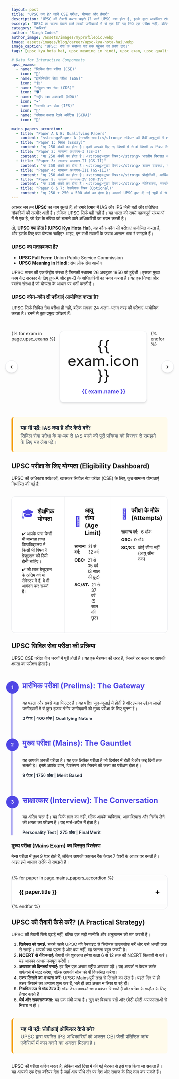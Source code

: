 ```yaml
---
layout: post
title: "UPSC क्या है? जानें CSE परीक्षा, योग्यता और तैयारी"
description: "UPSC की तैयारी करना चाहते हैं? जानें UPSC क्या होता है, इसके द्वारा आयोजित टॉप परीक्षाएं (IAS, IFS, NDA), सिविल सेवा परीक्षा (CSE) की योग्यता, आयु सीमा, और 3-चरणों वाली परीक्षा प्रक्रिया की पूरी जानकारी।"
excerpt: "UPSC का सपना देखने वाले लाखों उम्मीदवारों में से एक हैं? यह सिर्फ एक परीक्षा नहीं, बल्कि देश के भविष्य को आकार देने का एक अवसर है। इस विस्तृत गाइड में जानें UPSC की दुनिया के बारे में सब कुछ - इसकी भूमिका, सबसे प्रतिष्ठित परीक्षाएं, और सफलता की रणनीति।"
category: "करियर"
author: "Singh Codes"
author_image: /assets/images/myprofilepic.webp
image: assets/images/blog/career/upsc-kya-hota-hai.webp
image_caption: "UPSC: देश के सर्वोच्च पदों तक पहुंचने का प्रवेश द्वार।"
tags: [upsc kya hota hai, upsc meaning in hindi, upsc exam, upsc qualification, civil services exam, upsc preparation]

# Data for Interactive Components
upsc_exams:
  - name: "सिविल सेवा परीक्षा (CSE)"
    icon: "👑"
  - name: "इंजीनियरिंग सेवा परीक्षा (ESE)"
    icon: "🏗️"
  - name: "संयुक्त रक्षा सेवा (CDS)"
    icon: "🛡️"
  - name: "राष्ट्रीय रक्षा अकादमी (NDA)"
    icon: "✈️"
  - name: "भारतीय वन सेवा (IFS)"
    icon: "🌳"
  - name: "स्पेशल क्लास रेलवे अप्रेंटिस (SCRA)"
    icon: "🚂"

mains_papers_accordion:
  - title: "Paper A & B: Qualifying Papers"
    content: "<strong>Paper A (भारतीय भाषा):</strong> संविधान की 8वीं अनुसूची में शामिल 22 भाषाओं में से कोई एक। <strong>Paper B (अंग्रेजी):</strong> यह पेपर सभी के लिए अनिवार्य है। दोनों पेपर 300-300 अंकों के होते हैं और इनमें सिर्फ 25% अंक लाने होते हैं। इनके अंक फाइनल मेरिट में नहीं जुड़ते।"
  - title: "Paper 1: निबंध (Essay)"
    content: "यह 250 अंकों का होता है। इसमें आपको दिए गए विषयों में से दो विषयों पर निबंध लिखने होते हैं। यह पेपर आपकी सोच, विश्लेषण और लिखने की क्षमता का परीक्षण करता है।"
  - title: "Paper 2: सामान्य अध्ययन-I (GS-I)"
    content: "यह 250 अंकों का होता है। <strong>मुख्य विषय:</strong> भारतीय विरासत और संस्कृति, विश्व का इतिहास और भूगोल, और समाज। इसके लिए R.S. Sharma (Ancient) और Bipin Chandra (Modern) की किताबें बहुत उपयोगी हैं।"
  - title: "Paper 3: सामान्य अध्ययन-II (GS-II)"
    content: "यह 250 अंकों का होता है। <strong>मुख्य विषय:</strong> शासन व्यवस्था, संविधान, राजव्यवस्था, सामाजिक न्याय तथा अंतर्राष्ट्रीय संबंध। इसके लिए M. Laxmikanth की Indian Polity सबसे महत्वपूर्ण किताब मानी जाती है।"
  - title: "Paper 4: सामान्य अध्ययन-III (GS-III)"
    content: "यह 250 अंकों का होता है। <strong>मुख्य विषय:</strong> प्रौद्योगिकी, आर्थिक विकास, जैव विविधता, पर्यावरण, सुरक्षा तथा आपदा प्रबंधन। इसके लिए The Indian Economy by Sanjiv Verma और Environment by Shankar IAS अच्छी किताबें हैं।"
  - title: "Paper 5: सामान्य अध्ययन-IV (GS-IV)"
    content: "यह 250 अंकों का होता है। <strong>मुख्य विषय:</strong> नीतिशास्त्र, सत्यनिष्ठा और अभिरुचि (Ethics, Integrity and Aptitude)। यह पेपर आपकी ईमानदारी, नैतिकता और किसी स्थिति पर आपकी प्रतिक्रिया का परीक्षण करता है।"
  - title: "Paper 6 & 7: वैकल्पिक विषय (Optional)"
    content: "यह 250 + 250 = 500 अंकों का होता है। आपको UPSC द्वारा दी गई सूची में से एक वैकल्पिक विषय चुनना होता है, जिसके दो पेपर होते हैं। यह आपकी रैंक तय करने में बहुत महत्वपूर्ण भूमिका निभाता है।"
---
```


<style>
:root {
  --post-primary-color: #4f46e5; /* Indigo */
  --post-secondary-color: #ca8a04; /* Amber */
  --post-text-color-primary: #1f2937;
  --post-text-color-secondary: #4b5563;
  --post-bg-light: #eef2ff; /* Light Indigo */
  --post-bg-card: #ffffff;
  --post-border-light: #e5e7eb;
  --post-box-shadow: 0 4px 6px -1px rgba(0,0,0,0.1), 0 2px 4px -2px rgba(0,0,0,0.1);
}
.post-prose{font-family:'Inter',sans-serif;color:var(--post-text-color-secondary);line-height:1.8;font-size:1.1rem}.post-prose h1,.post-prose h2,.post-prose h3,.post-prose h4,.post-prose h5,.post-prose h6{font-family:'Poppins',sans-serif;color:var(--post-text-color-primary);font-weight:700;line-height:1.3}.post-prose h2{font-size:2.25rem;margin-top:3.5rem;margin-bottom:1.5rem;text-align:center;position:relative;padding-bottom:1rem}.post-prose h2::after{content:'';position:absolute;width:80px;height:4px;background:linear-gradient(to right,var(--post-primary-color),var(--post-secondary-color));bottom:0;left:50%;transform:translateX(-50%);border-radius:2px}.post-prose h3{font-size:1.75rem;margin-top:2.5rem;margin-bottom:1rem}.post-prose strong{font-weight:600;color:var(--post-text-color-primary)}.post-prose ul{list-style-type:'✔ ';padding-left:1.5rem}

/* === NEW: Exam Showcase Carousel === */
.exam-carousel-container{position:relative;max-width:1000px;margin:2rem auto}.exam-carousel{display:flex;overflow-x:auto;scroll-behavior:smooth;-ms-overflow-style:none;scrollbar-width:none;padding:1rem 0}.exam-carousel::-webkit-scrollbar{display:none}.exam-card{flex:0 0 200px;background-color:var(--post-bg-card);border:1px solid var(--post-border-light);border-radius:.75rem;padding:1.5rem;margin:0 .75rem;text-align:center;box-shadow:var(--post-box-shadow)}.exam-icon{font-size:3rem;line-height:1;margin-bottom:1rem}.exam-card h4{margin:0;font-size:1.1rem;color:var(--post-primary-color)}.carousel-nav{position:absolute;top:50%;transform:translateY(-50%);width:40px;height:40px;background-color:var(--post-bg-card);border:1px solid var(--post-border-light);border-radius:50%;cursor:pointer;display:grid;place-items:center;font-size:1.5rem;box-shadow:var(--post-box-shadow);z-index:10}.carousel-prev-btn{left:-20px}.carousel-next-btn{right:-20px}@media(max-width:600px){.carousel-prev-btn{left:5px}.carousel-next-btn{right:5px}}

/* === NEW: Eligibility Dashboard === */
.eligibility-dashboard{display:grid;grid-template-columns:1fr;gap:1px;margin-top:2rem;background-color:var(--post-border-light);border:1px solid var(--post-border-light);border-radius:.75rem;overflow:hidden}@media(min-width:768px){.eligibility-dashboard{grid-template-columns:repeat(3,1fr)}}.dashboard-section{background-color:var(--post-bg-card);padding:2rem}.dashboard-header{display:flex;align-items:center;gap:.75rem;margin-bottom:1.5rem}.dashboard-icon{font-size:2rem;color:var(--post-primary-color)}.dashboard-section h4{margin:0;font-size:1.2rem}.dashboard-section ul{list-style:none;padding:0;margin:0}.dashboard-section li{margin-bottom:.5rem;display:flex;gap:.5rem}

/* === NEW: Exam Process Stepper === */
.exam-process-stepper{margin-top:3rem;border-left:3px solid var(--post-primary-color);padding-left:2rem}.step-item{position:relative;padding-bottom:3rem}.step-item:last-child{padding-bottom:0}.step-item::before{content:attr(data-step);position:absolute;left:-3.25rem;top:0;width:2.5rem;height:2.5rem;border-radius:50%;background-color:var(--post-primary-color);color:white;font-weight:bold;display:grid;place-items:center}.step-item h4{color:var(--post-primary-color);margin-top:0;font-size:1.5rem}.step-item p{margin-bottom:.5rem}.step-stats{font-weight:600;color:var(--post-text-color-primary)}

/* === NEW: Mains Accordion === */
.mains-accordion{margin-top:2rem;border:1px solid var(--post-border-light);border-radius:.75rem;overflow:hidden}.accordion-item+.accordion-item{border-top:1px solid var(--post-border-light)}.accordion-header{width:100%;background-color:var(--post-bg-card);padding:1.5rem;text-align:left;border:none;font-size:1.1rem;font-weight:600;cursor:pointer;display:flex;justify-content:space-between;align-items:center}.accordion-header::after{content:'+';font-size:1.5rem;transition:transform .2s ease}.accordion-header.active::after{transform:rotate(45deg)}.accordion-content{padding:0 1.5rem;max-height:0;overflow:hidden;transition:max-height .3s ease-out,padding .3s ease-out}.accordion-content-inner{padding-bottom:1.5rem}

/* === NEW v3: Contextual Info-Box Link (CORRECTED) === */
.info-box-link{display:block;margin:2rem 0;padding:1.5rem;background-color:#fffbeb;border-left:5px solid #f59e0b;border-radius:.5rem;text-decoration:none;transition:box-shadow .2s ease}.info-box-link:hover{box-shadow:var(--post-box-shadow)}.info-box-link .info-box-title{font-weight:600;color:var(--post-text-color-primary);display:block;margin-bottom:.25rem;font-size:1.1rem}.info-box-link .info-box-description{display:block;margin:0;color:var(--post-text-color-secondary);font-size:1rem}

/* === DARK MODE OVERRIDES === */
.dark-mode .post-prose{--post-text-color-primary:#f1f5f9;--post-text-color-secondary:#cbd5e1;--post-bg-light:#1e293b;--post-bg-card:#1e293b;--post-border-light:#334155}.dark-mode .exam-card{background-color:#1e293b}.dark-mode .exam-icon{color:var(--post-secondary-color)}.dark-mode .carousel-nav{background-color:var(--post-bg-card)}.dark-mode .eligibility-dashboard{background-color:var(--post-border-light)}.dark-mode .dashboard-section{background-color:var(--post-bg-card)}.dark-mode .dashboard-icon{color:var(--post-secondary-color)}.dark-mode .exam-process-stepper{border-left-color:var(--post-secondary-color)}.dark-mode .step-item::before{background-color:var(--post-secondary-color)}.dark-mode .step-item h4{color:var(--post-secondary-color)}.dark-mode .accordion-item,.dark-mode .accordion-item+.accordion-item{border-color:var(--post-border-light)}.dark-mode .accordion-header{background-color:var(--post-bg-card)}.dark-mode .info-box-link{background-color:#422006;border-left-color:#f59e0b}
</style>

अक्सर जब हम **UPSC** का नाम सुनते हैं, तो हमारे दिमाग में IAS और IPS जैसी बड़ी और प्रतिष्ठित नौकरियों की तस्वीर आती है। लेकिन UPSC सिर्फ यही नहीं है। यह भारत की सबसे महत्वपूर्ण संस्थाओं में से एक है, जो देश के भविष्य को चलाने वाले अधिकारियों का चयन करती है।

तो, **UPSC क्या होता है (UPSC Kya Hota Hai)**, यह कौन-कौन सी परीक्षाएं आयोजित करता है, और इसके लिए क्या योग्यता चाहिए? आइए, इन सभी सवालों के जवाब आसान भाषा में समझते हैं।

### UPSC का मतलब क्या है?
* **UPSC Full Form:** Union Public Service Commission
* **UPSC Meaning in Hindi:** संघ लोक सेवा आयोग

UPSC भारत की एक केंद्रीय संस्था है जिसकी स्थापना 26 अक्टूबर 1950 को हुई थी। इसका मुख्य काम केंद्र सरकार के लिए ग्रुप-A और ग्रुप-B के अधिकारियों का चयन करना है। यह एक निष्पक्ष और स्वतंत्र संस्था है जो योग्यता के आधार पर भर्ती करती है।

### UPSC कौन-कौन सी परीक्षाएं आयोजित करता है?
UPSC सिर्फ सिविल सेवा परीक्षा ही नहीं, बल्कि लगभग 24 अलग-अलग तरह की परीक्षाएं आयोजित करता है। इनमें से कुछ प्रमुख परीक्षाएं हैं:

<div class="exam-carousel-container">
  <div class="exam-carousel" id="exam-carousel">
    {% for exam in page.upsc_exams %}
    <div class="exam-card">
      <div class="exam-icon">{{ exam.icon }}</div>
      <h4>{{ exam.name }}</h4>
    </div>
    {% endfor %}
  </div>
  <button id="prev-btn" class="carousel-nav carousel-prev-btn">‹</button>
  <button id="next-btn" class="carousel-nav carousel-next-btn">›</button>
</div>

<a href="https://sciencehindi.in/ias-kaise-bane-hindi-me/" class="info-box-link">
  <span class="info-box-title">यह भी पढ़ें: IAS क्या है और कैसे बनें?</span>
  <span class="info-box-description">सिविल सेवा परीक्षा के माध्यम से IAS बनने की पूरी प्रक्रिया को विस्तार से समझने के लिए यह लेख पढ़ें।</span>
</a>

## UPSC परीक्षा के लिए योग्यता (Eligibility Dashboard)
UPSC की अधिकांश परीक्षाओं, खासकर सिविल सेवा परीक्षा (CSE) के लिए, कुछ सामान्य योग्यताएं निर्धारित की गई हैं:

<div class="eligibility-dashboard">
  <div class="dashboard-section">
    <div class="dashboard-header"><span class="dashboard-icon">🎓</span><h4>शैक्षणिक योग्यता</h4></div>
    <ul><li>✔ आपके पास किसी भी मान्यता प्राप्त विश्वविद्यालय से किसी भी विषय में ग्रेजुएशन की डिग्री होनी चाहिए।</li><li>✔ जो छात्र ग्रेजुएशन के अंतिम वर्ष या सेमेस्टर में हैं, वे भी आवेदन कर सकते हैं।</li></ul>
  </div>
  <div class="dashboard-section">
    <div class="dashboard-header"><span class="dashboard-icon">🎂</span><h4>आयु सीमा (Age Limit)</h4></div>
    <ul>
      <li><strong>सामान्य वर्ग:</strong> 21 से 32 वर्ष</li>
      <li><strong>OBC:</strong> 21 से 35 वर्ष (3 साल की छूट)</li>
      <li><strong>SC/ST:</strong> 21 से 37 वर्ष (5 साल की छूट)</li>
    </ul>
  </div>
  <div class="dashboard-section">
    <div class="dashboard-header"><span class="dashboard-icon">🔄</span><h4>परीक्षा के मौके (Attempts)</h4></div>
    <ul>
      <li><strong>सामान्य वर्ग:</strong> 6 मौके</li>
      <li><strong>OBC:</strong> 9 मौके</li>
      <li><strong>SC/ST:</strong> कोई सीमा नहीं (आयु सीमा तक)</li>
    </ul>
  </div>
</div>

## UPSC सिविल सेवा परीक्षा की प्रक्रिया
UPSC CSE परीक्षा तीन चरणों में पूरी होती है। यह एक मैराथन की तरह है, जिसमें हर कदम पर आपकी क्षमता का परीक्षण होता है।

<div class="exam-process-stepper">
  <div class="step-item" data-step="1">
    <h4>प्रारंभिक परीक्षा (Prelims): The Gateway</h4>
    <p>यह पहला और सबसे बड़ा फिल्टर है। यह परीक्षा जून-जुलाई में होती है और इसका उद्देश्य लाखों उम्मीदवारों में से कुछ हजार गंभीर उम्मीदवारों को मुख्य परीक्षा के लिए चुनना है।</p>
    <p class="step-stats">2 पेपर | 400 अंक | Qualifying Nature</p>
  </div>
  <div class="step-item" data-step="2">
    <h4>मुख्य परीक्षा (Mains): The Gauntlet</h4>
    <p>यह आपकी असली परीक्षा है। यह एक लिखित परीक्षा है जो दिसंबर में होती है और कई दिनों तक चलती है। इसमें आपके ज्ञान, विश्लेषण और लिखने की कला का परीक्षण होता है।</p>
    <p class="step-stats">9 पेपर | 1750 अंक | Merit Based</p>
  </div>
  <div class="step-item" data-step="3">
    <h4>साक्षात्कार (Interview): The Conversation</h4>
    <p>यह अंतिम चरण है। यह सिर्फ ज्ञान का नहीं, बल्कि आपके व्यक्तित्व, आत्मविश्वास और निर्णय लेने की क्षमता का परीक्षण है। यह मार्च-अप्रैल में होता है।</p>
    <p class="step-stats">Personality Test | 275 अंक | Final Merit</p>
  </div>
</div>

### मुख्य परीक्षा (Mains Exam) का विस्तृत विश्लेषण
मेन्स परीक्षा में कुल 9 पेपर होते हैं, लेकिन आपकी फाइनल रैंक केवल 7 पेपरों के आधार पर बनती है। आइए इसे आसान तरीके से समझते हैं।

<div class="mains-accordion">
{% for paper in page.mains_papers_accordion %}
  <div class="accordion-item">
    <button class="accordion-header">{{ paper.title }}</button>
    <div class="accordion-content">
      <div class="accordion-content-inner">
        <p>{{ paper.content | markdownify }}</p>
      </div>
    </div>
  </div>
{% endfor %}
</div>

## UPSC की तैयारी कैसे करें? (A Practical Strategy)
UPSC की तैयारी सिर्फ पढ़ाई नहीं, बल्कि एक सही रणनीति और अनुशासन की मांग करती है।
1.  **सिलेबस को समझें:** सबसे पहले UPSC की वेबसाइट से सिलेबस डाउनलोड करें और उसे अच्छी तरह से समझें। आपको क्या पढ़ना है और क्या नहीं, यह जानना बहुत जरूरी है।
2.  **NCERT से नींव बनाएं:** तैयारी की शुरुआत हमेशा कक्षा 6 से 12 तक की NCERT किताबों से करें। यह आपका आधार मजबूत करेंगी।
3.  **अखबार को दिनचर्या बनाएं:** हर दिन एक अच्छा राष्ट्रीय अखबार पढ़ें। यह आपको न केवल करंट अफेयर्स में मदद करेगा, बल्कि आपकी सोच को भी विकसित करेगा।
4.  **उत्तर लिखने का अभ्यास करें:** UPSC Mains पूरी तरह से लिखने का खेल है। पहले दिन से ही उत्तर लिखने का अभ्यास शुरू कर दें, भले ही आप अच्छा न लिख पा रहे हों।
5.  **नियमित रूप से मॉक टेस्ट दें:** मॉक टेस्ट आपको समय प्रबंधन सिखाते हैं और परीक्षा के माहौल के लिए तैयार करते हैं।
6.  **धैर्य और सकारात्मकता:** यह एक लंबी यात्रा है। खुद पर विश्वास रखें और छोटी-छोटी असफलताओं से निराश न हों।

<a href="https://sciencehindi.in/cbi-officer-kaise-bane/" class="info-box-link">
  <span class="info-box-title">यह भी पढ़ें: सीबीआई ऑफिसर कैसे बने?</span>
  <span class="info-box-description">UPSC द्वारा चयनित IPS अधिकारियों को अक्सर CBI जैसी प्रतिष्ठित जांच एजेंसियों में काम करने का अवसर मिलता है।</span>
</a>

UPSC की परीक्षा कठिन जरूर है, लेकिन सही दिशा में की गई मेहनत से इसे पास किया जा सकता है। यह आपको एक ऐसा करियर देता है जहाँ आप सीधे तौर पर देश और समाज के लिए काम कर सकते हैं।

<script>
document.addEventListener('DOMContentLoaded', () => {
    // Logic for Exam Showcase Carousel
    const carouselContainer = document.querySelector('.exam-carousel-container');
    if (carouselContainer) {
        const carousel = document.getElementById('exam-carousel');
        const prevBtn = document.getElementById('prev-btn');
        const nextBtn = document.getElementById('next-btn');
        const scrollAmount = 218; // Width of one card + margin

        prevBtn.addEventListener('click', () => {
            carousel.scrollBy({ left: -scrollAmount, behavior: 'smooth' });
        });
        nextBtn.addEventListener('click', () => {
            carousel.scrollBy({ left: scrollAmount, behavior: 'smooth' });
        });
    }

    // Logic for Mains Paper Accordion
    const accordionContainer = document.querySelector('.mains-accordion');
    if(accordionContainer) {
        const accordionHeaders = accordionContainer.querySelectorAll('.accordion-header');
        accordionHeaders.forEach(header => {
            header.addEventListener('click', () => {
                const content = header.nextElementSibling;
                const isActive = header.classList.contains('active');
                
                if (!isActive) {
                    header.classList.add('active');
                    content.style.maxHeight = content.scrollHeight + 'px';
                } else {
                    header.classList.remove('active');
                    content.style.maxHeight = '0';
                }
            });
        });
    }
});
</script>